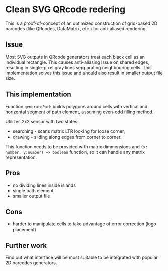 # Clean SVG QRcode redering

This is a proof-of-concept of an optimized construction of grid-based 2D
barcodes (like QRcodes, DataMatrix, etc.) for anti-aliased rendering.

## Issue

Most SVG outputs in QRcode generators treat each black cell as an individual
rectangle. This causes anti-aliasing issue on shared edges, resulting in
single-pixel gray lines sepparating neighbouring cells. This implementation
solves this issue and should also result in smaller output file size.

## This implementation

Function `generatePath` builds polygons around cells with vertical and
horizontal segment of path element, assuming even-odd filling method.

Utilizes 2x2 sensor with two states:

- searching - scans matrix LTR looking for loose corner,
- drawing - sliding along edges from corner to corner.

This function needs to be provided with matrix dimmensions and
`(x: number, y:number) => boolean` function, so it can handle any matrix
representation.

## Pros

- no dividing lines inside islands
- single path element
- smaller output file

## Cons

- harder to manipulate cells to take advantage of error correction (logo
  placement)

## Further work

Find out what interface will be most suitable to be integrated with popular 2D
barcodes generators.
